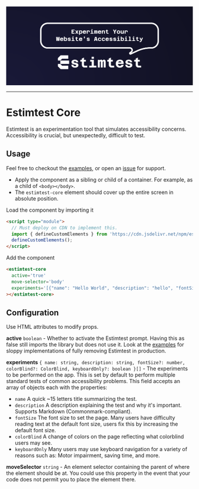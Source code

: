 ![Estimtest, experiment your website accessibility](/media/estimtest-banner.png)

---

# Estimtest Core
Estimtest is an experimentation tool that simulates accessibility concerns. Accessibility is crucial, but unexpectedly, difficult to test.

## Usage
Feel free to checkout the [examples](examples), or open an [issue](https://github.com/KyleSmith0905/estimtest/issues) for support.

- Apply the component as a sibling or child of a container. For example, as a child of `<body></body>`.
- The `estimtest-core` element should cover up the entire screen in absolute position.

Load the component by importing it
```html
<script type="module">
  // Must deploy on CDN to implement this.
  import { defineCustomElements } from 'https://cdn.jsdelivr.net/npm/estimtest-core/loader/index.es2017.js';
  defineCustomElements();
</script>
```
Add the component 
```html
<estimtest-core
  active='true'
  move-selector='body'
  experiments='[{"name": "Hello World", "description": "hello", "fontSize": 32}]'
></estimtest-core>
```

## Configuration

Use HTML attributes to modify props.

**active** `boolean` - Whether to activate the Estimtest prompt. Having this as false still imports the library but does not use it. Look at the [examples](examples) for sloppy implementations of fully removing Estimtest in production.

**experiments** `{
  name: string,
  description: string,
  fontSize?: number,
  colorBlind?: ColorBlind,
  keyboardOnly?: boolean
}[]` - The experiments to be performed on the app. This is set by default to perform multiple standard tests of common accessibility problems. This field accepts an array of objects each with the properties:
- `name` A quick ~15 letters title summarizing the test.
- `description` A description explaining the test and why it's important. Supports Markdown (Commonmark-compliant).
- `fontSize` The font size to set the page. Many users have difficulty reading text at the default font size, users fix this by increasing the default font size.
- `colorBlind` A change of colors on the page reflecting what colorblind users may see.
- `keyboardOnly` Many users may use keyboard navigation for a variety of reasons such as: Motor impairment, saving time, and more.

**moveSelector** `string` - An element selector containing the parent of where the element should be at. You could use this property in the event that your code does not permit you to place the element there.